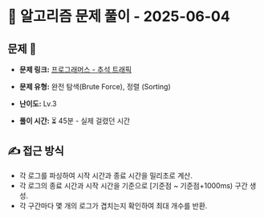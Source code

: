 # 📝 알고리즘 문제 풀이 - 2025-06-04

## 문제 📖

- **문제 링크:** [프로그래머스 - 추석 트래픽](https://school.programmers.co.kr/learn/courses/30/lessons/17676)

- **문제 유형:** 완전 탐색(Brute Force), 정렬 (Sorting)

- **난이도:** Lv.3

- **풀이 시간:** ⏳ 45분 - 실제 걸렸던 시간

## ✍ 접근 방식

- 각 로그를 파싱하여 시작 시간과 종료 시간을 밀리초로 계산.
- 각 로그의 종료 시간과 시작 시간을 기준으로 [기준점 ~ 기준점+1000ms) 구간 생성.
- 각 구간마다 몇 개의 로그가 겹치는지 확인하여 최대 개수를 반환.
